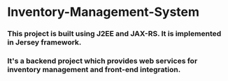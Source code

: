# Inventory-Management-System
### This project is built using J2EE and JAX-RS. It is implemented in Jersey framework.
### It's a backend project which provides web services for inventory management and front-end integration.
